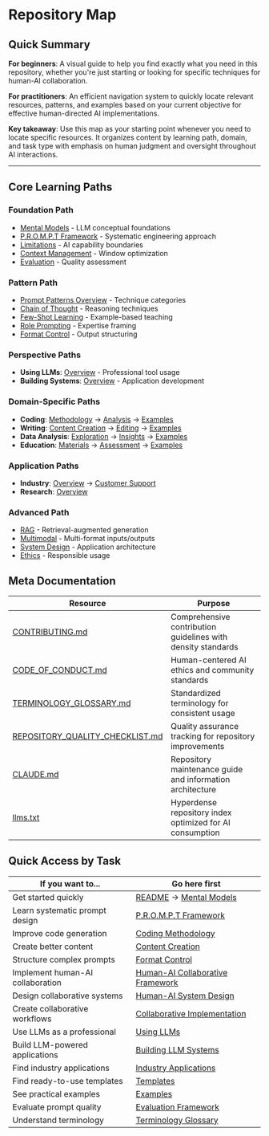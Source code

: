 # Repository Map

## Quick Summary
**For beginners**: A visual guide to help you find exactly what you need in this repository, whether you're just starting or looking for specific techniques for human-AI collaboration.

**For practitioners**: An efficient navigation system to quickly locate relevant resources, patterns, and examples based on your current objective for effective human-directed AI implementations.

**Key takeaway**: Use this map as your starting point whenever you need to locate specific resources. It organizes content by learning path, domain, and task type with emphasis on human judgment and oversight throughout AI interactions.

---

## Core Learning Paths

### Foundation Path
- [Mental Models](docs/fundamentals/mental_models.md) - LLM conceptual foundations
- [P.R.O.M.P.T Framework](docs/fundamentals/prompt_framework.md) - Systematic engineering approach
- [Limitations](docs/fundamentals/limitations.md) - AI capability boundaries
- [Context Management](docs/fundamentals/context_management.md) - Window optimization
- [Evaluation](docs/fundamentals/evaluation.md) - Quality assessment

### Pattern Path
- [Prompt Patterns Overview](docs/prompt_patterns/README.md) - Technique categories
- [Chain of Thought](docs/prompt_patterns/chain_of_thought.md) - Reasoning techniques
- [Few-Shot Learning](docs/prompt_patterns/few_shot.md) - Example-based teaching
- [Role Prompting](docs/prompt_patterns/role_prompting.md) - Expertise framing
- [Format Control](docs/prompt_patterns/format_control.md) - Output structuring

### Perspective Paths
- **Using LLMs**: [Overview](docs/perspectives/using_llms/README.md) - Professional tool usage
- **Building Systems**: [Overview](docs/perspectives/building_llm_systems/README.md) - Application development

### Domain-Specific Paths
- **Coding**: [Methodology](docs/domains/coding/methodology.md) → [Analysis](docs/domains/coding/code_analysis.md) → [Examples](examples/prompts/coding/code_prompts.md)
- **Writing**: [Content Creation](docs/domains/writing/content_creation.md) → [Editing](docs/domains/writing/editing.md) → [Examples](examples/prompts/writing/blog_posts.md)
- **Data Analysis**: [Exploration](docs/domains/data_analysis/data_exploration.md) → [Insights](docs/domains/data_analysis/insight_generation.md) → [Examples](examples/prompts/data_analysis/)
- **Education**: [Materials](docs/domains/education/learning_materials.md) → [Assessment](docs/domains/education/assessment.md) → [Examples](examples/prompts/education/)

### Application Paths
- **Industry**: [Overview](docs/applications/industry/README.md) → [Customer Support](docs/applications/industry/customer_support.md)
- **Research**: [Overview](docs/applications/research/README.md)

### Advanced Path
- [RAG](docs/advanced/rag.md) - Retrieval-augmented generation
- [Multimodal](docs/advanced/multimodal.md) - Multi-format inputs/outputs
- [System Design](docs/advanced/system_design.md) - Application architecture
- [Ethics](docs/advanced/ethics.md) - Responsible usage

## Meta Documentation

| Resource | Purpose |
|----------|---------|
| [CONTRIBUTING.md](CONTRIBUTING.md) | Comprehensive contribution guidelines with density standards |
| [CODE_OF_CONDUCT.md](CODE_OF_CONDUCT.md) | Human-centered AI ethics and community standards |
| [TERMINOLOGY_GLOSSARY.md](TERMINOLOGY_GLOSSARY.md) | Standardized terminology for consistent usage |
| [REPOSITORY_QUALITY_CHECKLIST.md](REPOSITORY_QUALITY_CHECKLIST.md) | Quality assurance tracking for repository improvements |
| [CLAUDE.md](CLAUDE.md) | Repository maintenance guide and information architecture |
| [llms.txt](llms.txt) | Hyperdense repository index optimized for AI consumption |

## Quick Access by Task

| If you want to... | Go here first |
|-------------------|---------------|
| Get started quickly | [README](README.md) → [Mental Models](docs/fundamentals/mental_models.md) |
| Learn systematic prompt design | [P.R.O.M.P.T Framework](docs/fundamentals/prompt_framework.md) |
| Improve code generation | [Coding Methodology](docs/domains/coding/methodology.md) |
| Create better content | [Content Creation](docs/domains/writing/content_creation.md) |
| Structure complex prompts | [Format Control](docs/prompt_patterns/format_control.md) |
| Implement human-AI collaboration | [Human-AI Collaborative Framework](docs/fundamentals/mental_models.md#human-ai-collaborative-framework) |
| Design collaborative systems | [Human-AI System Design](docs/advanced/system_design.md) |
| Create collaborative workflows | [Collaborative Implementation](docs/prompt_patterns/role_prompting.md#collaborative-implementation-example) |
| Use LLMs as a professional | [Using LLMs](docs/perspectives/using_llms/README.md) |
| Build LLM-powered applications | [Building LLM Systems](docs/perspectives/building_llm_systems/README.md) |
| Find industry applications | [Industry Applications](docs/applications/industry/README.md) |
| Find ready-to-use templates | [Templates](templates/) |
| See practical examples | [Examples](examples/) |
| Evaluate prompt quality | [Evaluation Framework](docs/fundamentals/evaluation.md) |
| Understand terminology | [Terminology Glossary](TERMINOLOGY_GLOSSARY.md) |